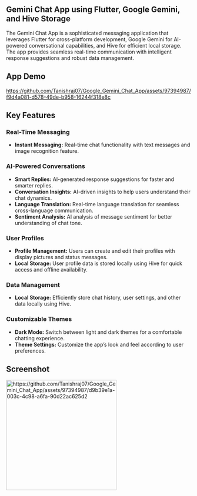 ## Gemini Chat App using Flutter, Google Gemini, and Hive Storage

The Gemini Chat App is a sophisticated messaging application that leverages Flutter for cross-platform development, Google Gemini for AI-powered conversational capabilities, and Hive for efficient local storage. The app provides seamless real-time communication with intelligent response suggestions and robust data management.
## App Demo

https://github.com/Tanishraj07/Google_Gemini_Chat_App/assets/97394987/f9d4a081-d578-49de-b958-16244f318e8c

## Key Features

### Real-Time Messaging
- **Instant Messaging:** Real-time chat functionality with text messages and image recognition feature.


### AI-Powered Conversations
- **Smart Replies:** AI-generated response suggestions for faster and smarter replies.
- **Conversation Insights:** AI-driven insights to help users understand their chat dynamics.
- **Language Translation:** Real-time language translation for seamless cross-language communication.
- **Sentiment Analysis:** AI analysis of message sentiment for better understanding of chat tone.

### User Profiles
- **Profile Management:** Users can create and edit their profiles with display pictures and status messages.
- **Local Storage:** User profile data is stored locally using Hive for quick access and offline availability.


### Data Management
- **Local Storage:** Efficiently store chat history, user settings, and other data locally using Hive.

### Customizable Themes
- **Dark Mode:** Switch between light and dark themes for a comfortable chatting experience.
- **Theme Settings:** Customize the app’s look and feel according to user preferences.

## Screenshot

<img src="https://github.com/Tanishraj07/Google_Gemini_Chat_App/assets/97394987/369c61c3-ffce-4a50-8ad2-fe6d1a0c2958" alt="https://github.com/Tanishraj07/Google_Gemini_Chat_App/assets/97394987/d9b39e1a-003c-4c98-a6fa-90d22ac625d2" width="300" />


 


